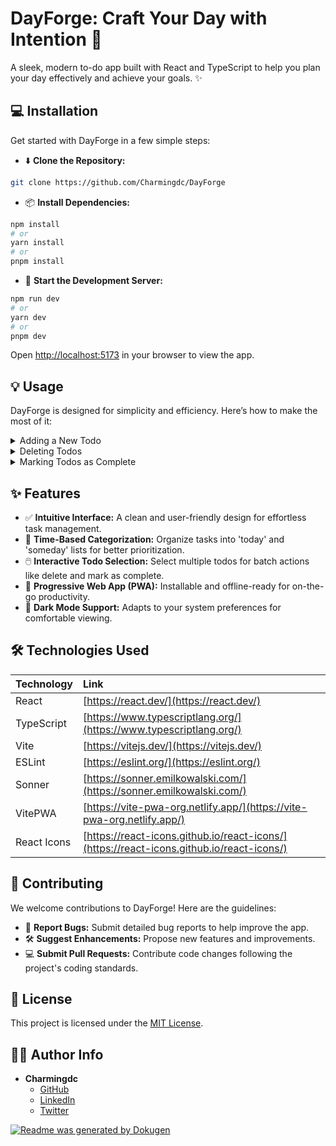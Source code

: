 # **DayForge: Craft Your Day with Intention 🚀**

A sleek, modern to-do app built with React and TypeScript to help you plan your day effectively and achieve your goals. ✨

## 💻 Installation

Get started with DayForge in a few simple steps:

- ⬇️ **Clone the Repository:**

```bash
git clone https://github.com/Charmingdc/DayForge
```

- 📦 **Install Dependencies:**

```bash
npm install
# or
yarn install
# or
pnpm install
```

- 🚀 **Start the Development Server:**

```bash
npm run dev
# or
yarn dev
# or
pnpm dev
```

Open [http://localhost:5173](http://localhost:5173) in your browser to view the app.

## 💡 Usage

DayForge is designed for simplicity and efficiency. Here’s how to make the most of it:

<details>
<summary>Adding a New Todo</summary>

1.  Tap the **Add** icon in the footer.
2.  Enter your todo text in the input field.
3.  Select either **today** or **someday** for the todo time.
4.  Click the **Add Todo** button.
</details>

<details>
<summary>Deleting Todos</summary>

1.  Select the todos you wish to delete by tapping the select button next to each todo.
2.  Tap the **Trash** icon in the footer.
</details>

<details>
<summary>Marking Todos as Complete</summary>

1.  Select the todos you wish to mark by tapping the select button next to each todo.
2.  Tap the **Checkmark** icon in the footer.
</details>

## ✨ Features

- ✅ **Intuitive Interface:** A clean and user-friendly design for effortless task management.
- 📅 **Time-Based Categorization:** Organize tasks into 'today' and 'someday' lists for better prioritization.
- 🖱️ **Interactive Todo Selection:** Select multiple todos for batch actions like delete and mark as complete.
- 📱 **Progressive Web App (PWA):** Installable and offline-ready for on-the-go productivity.
- 🎨 **Dark Mode Support:** Adapts to your system preferences for comfortable viewing.

## 🛠️ Technologies Used

| Technology          | Link                                       |
| :------------------ | :----------------------------------------- |
| React               | [https://react.dev/](https://react.dev/)   |
| TypeScript          | [https://www.typescriptlang.org/](https://www.typescriptlang.org/) |
| Vite                | [https://vitejs.dev/](https://vitejs.dev/) |
| ESLint              | [https://eslint.org/](https://eslint.org/) |
| Sonner              | [https://sonner.emilkowalski.com/](https://sonner.emilkowalski.com/) |
| VitePWA             | [https://vite-pwa-org.netlify.app/](https://vite-pwa-org.netlify.app/) |
| React Icons         | [https://react-icons.github.io/react-icons/](https://react-icons.github.io/react-icons/) |

## 🤝 Contributing

We welcome contributions to DayForge! Here are the guidelines:

- 🐛 **Report Bugs:** Submit detailed bug reports to help improve the app.
- 🛠️ **Suggest Enhancements:** Propose new features and improvements.
- 💻 **Submit Pull Requests:** Contribute code changes following the project's coding standards.

## 📜 License

This project is licensed under the [MIT License](LICENSE).

## 🧑‍💻 Author Info

- **Charmingdc**
    - [GitHub](https://github.com/Charmingdc)
    - [LinkedIn](https://www.linkedin.com/in/adebayo-muis/)
    - [Twitter](https://twitter.com/Charmingdc01)

[![Readme was generated by Dokugen](https://img.shields.io/badge/Built%20with-Dokugen-brightgreen)](https://github.com/samueltuoyo15/Dokugen)
